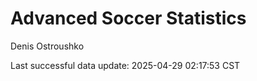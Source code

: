 # Advanced Soccer Statistics
Denis Ostroushko

<!-- gfm -->

Last successful data update: 2025-04-29 02:17:53 CST
